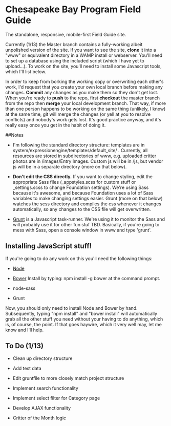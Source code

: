 # Chesapeake Bay Program Field Guide

The standalone, responsive, mobile-first Field Guide site. 

Currently (1/13) the Master branch contains a fully-working albeit unpolished version of the site. If you want to see the site, **clone** it into a "www" or equivalent directory in a WAMP install or webserver. You'll need to set up a database using the included script (which I have yet to upload...). To work on the site, you'll need to install some Javascript tools, which I'll list below.

In order to keep from borking the working copy or overwriting each other's work, I'd request that you create your own local branch before making any changes. **Commit** any changes as you make them so they don't get lost. When you're ready to **push** to the repo, first **checkout** the master branch from the repo then **merge** your local development branch. That way, if more than one person happens to be working on the same thing (unlikely, I know) at the same time, git will merge the changes (or yell at you to resolve conflicts) and nobody's work gets lost. It's good practice anyway, and it's really easy once you get in the habit of doing it. 

##Notes

- I'm following the standard directory structure: templates are in system/expressionengine/templates/default_site/ . Currently, all resources are stored in subdirectories of www, e.g. uploaded critter photos are in /images/Entry Images. Custom js will be in /js, but vendor js will be in a separate directory (more on that below).

- __Don't edit the CSS directly.__ If you want to change styling, edit the appropriate Sass files (_appstyles.scss for custom stuff or _settings.scss to change Foundation settings). We're using Sass because it's awesome, and because Foundation uses a lot of Sass variables to make changing settings easier. Grunt (more on that below) watches the scss directory and compiles the css whenever it changes automatically, so any changes to the CSS file will get overwritten.

- [Grunt](http://gruntjs.com/) is a Javascript task-runner. We're using it to monitor the Sass and will probably use it for other fun stuf TBD. Basically, if you're going to mess with Sass, open a console window in www and type 'grunt'. 

## Installing JavaScript stuff!

If you're going to do any work on this you'll need the following things:

- [Node](http://nodejs.org/)

- [Bower](http://bower.io/) Install by typing:
    npm install -g bower
at the command prompt.

- node-sass

- Grunt

Now, you should only need to install Node and Bower by hand. Subsequently, typing "npm install" and "bower install" will automatically grab all the other stuff you need without your having to do anything, which is, of course, the point. If that goes haywire, which it very well may, let me know and I'll help.

## To Do (1/13)

- Clean up directory structure

- Add test data

- Edit gruntfile to more closely match project structure

- Implement search functionality

- Implement select filter for Category page

- Develop AJAX functionality

- Critter of the Month logic